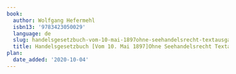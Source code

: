 ```yaml
---
book:
  author: Wolfgang Hefermehl
  isbn13: '9783423050029'
  language: de
  slug: handelsgesetzbuch-vom-10-mai-1897ohne-seehandelsrecht-textausgabe
  title: Handelsgesetzbuch [Vom 10. Mai 1897]Ohne Seehandelsrecht Textausgabe
plan:
  date_added: '2020-10-04'
---
```

